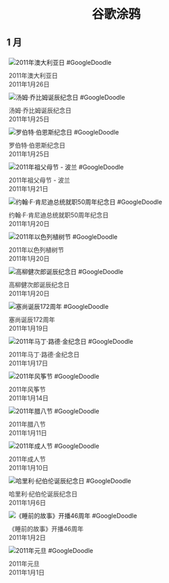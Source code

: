 
<h1 align="center"> 谷歌涂鸦 </h1>




## 1 月

<div class="image">


<img src="https://lh3.googleusercontent.com/ksfgf-7UfRtrTS2zwDpmeidcoIxLIRLhZ1D58UQkpIRtGyNTOaG5v3tyy5loVG40vt3LmzR2-BbPlQnQ-Qngbhf8Y0QVW0ABn9Dbbjlt=s660" alt="2011年澳大利亚日 #GoogleDoodle" style="margin: 5px"/>
<div class="info" style="font-size: 14px; color:#333333; margin:5px"><div class="title">2011年澳大利亚日</div><div class="date">2011年1月26日</div></div>

<img src="https://lh3.googleusercontent.com/wjMkXW9AupvSA87m3fFvS5o3JP1iePq4tSs0VsnoIl0Uk-SbmYKSUwuocXkh1DybhrHPZHPIFMdY7v_gxG4V-2PK5wbW0Q0gy6F5nTE=s660" alt="汤姆·乔比姆诞辰纪念日 #GoogleDoodle" style="margin: 5px"/>
<div class="info" style="font-size: 14px; color:#333333; margin:5px"><div class="title">汤姆·乔比姆诞辰纪念日</div><div class="date">2011年1月25日</div></div>

<img src="https://lh3.googleusercontent.com/odTBVGTMqWhSVPxzJ8wU39HTZ7QCkAvQfUSpo81W0yUax3Y6EjJVWNTmqbB2T_tH_H9hQ_cqr_J-bnCBkTSOATi_ia6OL2L_Wg5X-BzviQ=s660" alt="罗伯特·伯恩斯纪念日 #GoogleDoodle" style="margin: 5px"/>
<div class="info" style="font-size: 14px; color:#333333; margin:5px"><div class="title">罗伯特·伯恩斯纪念日</div><div class="date">2011年1月25日</div></div>

<img src="https://lh3.googleusercontent.com/E5M9a2FqST4vj7WHPMhEKRRLLwbjnPKnDIjJRuvvCxpA76S81h7OtpXSviP0Utha2FXQk1LFd-7Ik_vx9gyuQpgMxKegjpxqPvj8HKlc5w=s660" alt="2011年祖父母节 - 波兰 #GoogleDoodle" style="margin: 5px"/>
<div class="info" style="font-size: 14px; color:#333333; margin:5px"><div class="title">2011年祖父母节 - 波兰</div><div class="date">2011年1月21日</div></div>

<img src="https://lh3.googleusercontent.com/SIPXLpuByURey5no33X-_A6ludFMV1j16T4wSys4UKRiukQ23ToQMKYscmucwTcce0OqfmU7vbgQUdYeo9VHvuqROIEsqYKW-gDYgnql=s660" alt="约翰·F·肯尼迪总统就职50周年纪念日 #GoogleDoodle" style="margin: 5px"/>
<div class="info" style="font-size: 14px; color:#333333; margin:5px"><div class="title">约翰·F·肯尼迪总统就职50周年纪念日</div><div class="date">2011年1月20日</div></div>

<img src="//www.google.com/logos/2011/newyeartrees11-hp.jpg" alt="2011年以色列植树节 #GoogleDoodle" style="margin: 5px"/>
<div class="info" style="font-size: 14px; color:#333333; margin:5px"><div class="title">2011年以色列植树节</div><div class="date">2011年1月20日</div></div>

<img src="https://lh3.googleusercontent.com/EM4hy3MagHRXgw6BI05LayQ5UeeNzRyVNgSBBVlfqeqPRilA5Vll_GUfD3rvcDnbxp4FDQhk5Li61T33CWyyTqG7gHoWfI79VBJt4BJhXQ=s660" alt="高柳健次郎诞辰纪念日 #GoogleDoodle" style="margin: 5px"/>
<div class="info" style="font-size: 14px; color:#333333; margin:5px"><div class="title">高柳健次郎诞辰纪念日</div><div class="date">2011年1月20日</div></div>

<img src="https://lh3.googleusercontent.com/B7qACY1z7--6afHKcm8WeW4auQCC2DJ7vt9u_5qKaxQwBYrGJG2mY1VLzcITbv-v_047USlscgba1Fp6goV9FiaVuKRHC8vmfSZVgnyr=s660" alt="塞尚诞辰172周年 #GoogleDoodle" style="margin: 5px"/>
<div class="info" style="font-size: 14px; color:#333333; margin:5px"><div class="title">塞尚诞辰172周年</div><div class="date">2011年1月19日</div></div>

<img src="https://lh3.googleusercontent.com/KT3V9g434P3fbIkEEoNpV27NeZI756n-OTZ9NvwimId_ZqyZjiD1FiXqC91w_qXz5mCJmnl9CE4BWz8u23_k606eIDUFxTr_OyLFxD0Lew=s660" alt="2011年马丁·路德·金纪念日 #GoogleDoodle" style="margin: 5px"/>
<div class="info" style="font-size: 14px; color:#333333; margin:5px"><div class="title">2011年马丁·路德·金纪念日</div><div class="date">2011年1月17日</div></div>

<img src="https://lh3.googleusercontent.com/c26eWFpO4csPKPHAW_l6mxa_heuxACYYEDXaeJ0lQHRb_O-NhMEeF08g6yVfNkLSPcf-AZ6LGlLJopFnEiBvV_YNRRU4VCBLVJYAj4pSMQ=s660" alt="2011年风筝节 #GoogleDoodle" style="margin: 5px"/>
<div class="info" style="font-size: 14px; color:#333333; margin:5px"><div class="title">2011年风筝节</div><div class="date">2011年1月14日</div></div>

<img src="https://lh3.googleusercontent.com/u5QZD3IIrhE6KUKLnowxfojNwtU6By4dQmLcP3gRHj1-Qd4UVfA_QMkqEChG9M2SBOJOWhOQbYbmQ6vtvA7g54tGvrA6LxCtkxeDb3DJ=s660" alt="2011年腊八节 #GoogleDoodle" style="margin: 5px"/>
<div class="info" style="font-size: 14px; color:#333333; margin:5px"><div class="title">2011年腊八节</div><div class="date">2011年1月11日</div></div>

<img src="https://lh3.googleusercontent.com/qcJ5wDBZZA8JpcUo28F8edh2TYAomqaGeJyg-DEJRW7bxHxeSXlxjLdFflXEjZi8U_wrdI9ro4_5x1wptM9rAE8H6Ci7ehtcdlN1b5om=s660" alt="2011年成人节 #GoogleDoodle" style="margin: 5px"/>
<div class="info" style="font-size: 14px; color:#333333; margin:5px"><div class="title">2011年成人节</div><div class="date">2011年1月10日</div></div>

<img src="//www.google.com/logos/2011/gibran11-hp.jpg" alt="哈里利·纪伯伦诞辰纪念日 #GoogleDoodle" style="margin: 5px"/>
<div class="info" style="font-size: 14px; color:#333333; margin:5px"><div class="title">哈里利·纪伯伦诞辰纪念日</div><div class="date">2011年1月6日</div></div>

<img src="https://lh3.googleusercontent.com/qFfbynf-iHJfoZ10LBtxXeYdVdy9rl8GSStJgMH7RzPJf4I4ff6I2h0cfA3OGBQGuFYQrbHgrkL5pRnqzNblZ9Rouyt-EcvjQ8UuW_w7=s660" alt="《睡前的故事》开播46周年 #GoogleDoodle" style="margin: 5px"/>
<div class="info" style="font-size: 14px; color:#333333; margin:5px"><div class="title">《睡前的故事》开播46周年</div><div class="date">2011年1月2日</div></div>

<img src="https://lh3.googleusercontent.com/v_R_Qcz-A1FslTxAaUB-3DFs9ZbXGQeA9fISttvUlRs0H3aD2PIzDPLRVVQvXbVg9y6SeQ8mwps2pVU-jBJ5wGoEOg2e9c65r_3JkHe0=s660" alt="2011年元旦 #GoogleDoodle" style="margin: 5px"/>
<div class="info" style="font-size: 14px; color:#333333; margin:5px"><div class="title">2011年元旦</div><div class="date">2011年1月1日</div></div>

</div>








